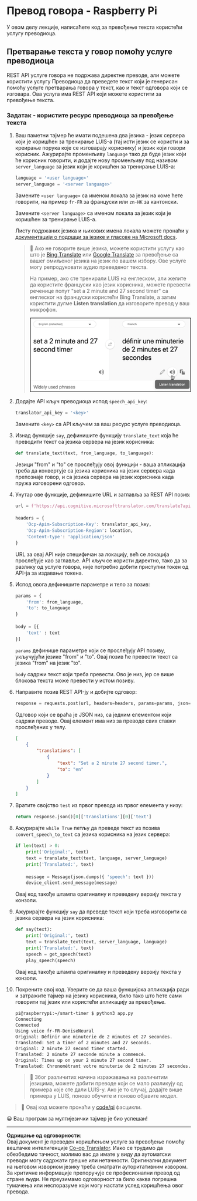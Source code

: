 <!--
CO_OP_TRANSLATOR_METADATA:
{
  "original_hash": "bbb5aa34221fe129dd3ce4d9ec33831a",
  "translation_date": "2025-08-28T13:07:45+00:00",
  "source_file": "6-consumer/lessons/4-multiple-language-support/pi-translate-speech.md",
  "language_code": "sr"
}
-->
# Превод говора - Raspberry Pi

У овом делу лекције, написаћете код за превођење текста користећи услугу преводиоца.

## Претварање текста у говор помоћу услуге преводиоца

REST API услуге говора не подржава директне преводе, али можете користити услугу Преводиоца да преведете текст који је генерисан помоћу услуге претварања говора у текст, као и текст одговора који се изговара. Ова услуга има REST API који можете користити за превођење текста.

### Задатак - користите ресурс преводиоца за превођење текста

1. Ваш паметни тајмер ће имати подешена два језика - језик сервера који је коришћен за тренирање LUIS-а (тај исти језик се користи и за креирање порука које се изговарају кориснику) и језик који говори корисник. Ажурирајте променљиву `language` тако да буде језик који ће корисник говорити, и додајте нову променљиву под називом `server_language` за језик који је коришћен за тренирање LUIS-а:

    ```python
    language = '<user language>'
    server_language = '<server language>'
    ```

    Замените `<user language>` са именом локала за језик на коме ћете говорити, на пример `fr-FR` за француски или `zn-HK` за кантонски.

    Замените `<server language>` са именом локала за језик који је коришћен за тренирање LUIS-а.

    Листу подржаних језика и њихових имена локала можете пронаћи у [документацији о подршци за језике и гласове на Microsoft docs](https://docs.microsoft.com/azure/cognitive-services/speech-service/language-support?WT.mc_id=academic-17441-jabenn#speech-to-text).

    > 💁 Ако не говорите више језика, можете користити услугу као што је [Bing Translate](https://www.bing.com/translator) или [Google Translate](https://translate.google.com) за превођење са вашег омиљеног језика на језик по вашем избору. Ове услуге могу репродуковати аудио преведеног текста.
    >
    > На пример, ако сте тренирали LUIS на енглеском, али желите да користите француски као језик корисника, можете превести реченице попут "set a 2 minute and 27 second timer" са енглеског на француски користећи Bing Translate, а затим користити дугме **Listen translation** да изговорите превод у ваш микрофон.
    >
    > ![Дугме за слушање превода на Bing Translate](../../../../../translated_images/bing-translate.348aa796d6efe2a92f41ea74a5cf42bb4c63d6faaa08e7f46924e072a35daa48.sr.png)

1. Додајте API кључ преводиоца испод `speech_api_key`:

    ```python
    translator_api_key = '<key>'
    ```

    Замените `<key>` са API кључем за ваш ресурс услуге преводиоца.

1. Изнад функције `say`, дефинишите функцију `translate_text` која ће преводити текст са језика сервера на језик корисника:

    ```python
    def translate_text(text, from_language, to_language):
    ```

    Језици "from" и "to" се прослеђују овој функцији - ваша апликација треба да конвертује са језика корисника на језик сервера када препознаје говор, и са језика сервера на језик корисника када пружа изговорени одговор.

1. Унутар ове функције, дефинишите URL и заглавља за REST API позив:

    ```python
    url = f'https://api.cognitive.microsofttranslator.com/translate?api-version=3.0'

    headers = {
        'Ocp-Apim-Subscription-Key': translator_api_key,
        'Ocp-Apim-Subscription-Region': location,
        'Content-type': 'application/json'
    }
    ```

    URL за овај API није специфичан за локацију, већ се локација прослеђује као заглавље. API кључ се користи директно, тако да за разлику од услуге говора, није потребно добити приступни токен од API-ја за издавање токена.

1. Испод овога дефинишите параметре и тело за позив:

    ```python
    params = {
        'from': from_language,
        'to': to_language
    }

    body = [{
        'text' : text
    }]
    ```

    `params` дефинише параметре који се прослеђују API позиву, укључујући језике "from" и "to". Овај позив ће превести текст са језика "from" на језик "to".

    `body` садржи текст који треба превести. Ово је низ, јер се више блокова текста може превести у истом позиву.

1. Направите позив REST API-ју и добијте одговор:

    ```python
    response = requests.post(url, headers=headers, params=params, json=body)
    ```

    Одговор који се враћа је JSON низ, са једним елементом који садржи преводе. Овај елемент има низ за преводе свих ставки прослеђених у телу.

    ```json
    [
        {
            "translations": [
                {
                    "text": "Set a 2 minute 27 second timer.",
                    "to": "en"
                }
            ]
        }
    ]
    ```

1. Вратите својство `test` из првог превода из првог елемента у низу:

    ```python
    return response.json()[0]['translations'][0]['text']
    ```

1. Ажурирајте `while True` петљу да преведе текст из позива `convert_speech_to_text` са језика корисника на језик сервера:

    ```python
    if len(text) > 0:
        print('Original:', text)
        text = translate_text(text, language, server_language)
        print('Translated:', text)

        message = Message(json.dumps({ 'speech': text }))
        device_client.send_message(message)
    ```

    Овај код такође штампа оригиналну и преведену верзију текста у конзоли.

1. Ажурирајте функцију `say` да преведе текст који треба изговорити са језика сервера на језик корисника:

    ```python
    def say(text):
        print('Original:', text)
        text = translate_text(text, server_language, language)
        print('Translated:', text)
        speech = get_speech(text)
        play_speech(speech)
    ```

    Овај код такође штампа оригиналну и преведену верзију текста у конзоли.

1. Покрените свој код. Уверите се да ваша функцијска апликација ради и затражите тајмер на језику корисника, било тако што ћете сами говорити тај језик или користећи апликацију за превођење.

    ```output
    pi@raspberrypi:~/smart-timer $ python3 app.py
    Connecting
    Connected
    Using voice fr-FR-DeniseNeural
    Original: Définir une minuterie de 2 minutes et 27 secondes.
    Translated: Set a timer of 2 minutes and 27 seconds.
    Original: 2 minute 27 second timer started.
    Translated: 2 minute 27 seconde minute a commencé.
    Original: Times up on your 2 minute 27 second timer.
    Translated: Chronométrant votre minuterie de 2 minutes 27 secondes.
    ```

    > 💁 Због различитих начина изражавања на различитим језицима, можете добити преводе који се мало разликују од примера које сте дали LUIS-у. Ако је то случај, додајте више примера у LUIS, поново обучите и поново објавите модел.

> 💁 Овај код можете пронаћи у [code/pi](../../../../../6-consumer/lessons/4-multiple-language-support/code/pi) фасцикли.

😀 Ваш програм за мултијезички тајмер је био успешан!

---

**Одрицање од одговорности**:  
Овај документ је преведен коришћењем услуге за превођење помоћу вештачке интелигенције [Co-op Translator](https://github.com/Azure/co-op-translator). Иако се трудимо да обезбедимо тачност, молимо вас да имате у виду да аутоматски преводи могу садржати грешке или нетачности. Оригинални документ на његовом изворном језику треба сматрати ауторитативним извором. За критичне информације препоручује се професионални превод од стране људи. Не преузимамо одговорност за било каква погрешна тумачења или неспоразуме који могу настати услед коришћења овог превода.